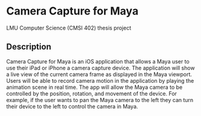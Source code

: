 # Camera Capture for Maya
LMU Computer Science (CMSI 402) thesis project

## Description
Camera Capture for Maya is an iOS application that allows a Maya user to use their iPad or iPhone a camera capture device. The application will show a live view of the current camera frame as displayed in the Maya viewport. Users will be able to record camera motion in the application by playing the animation scene in real time. The app will allow the Maya camera to be controlled by the position, rotation, and movement of the device. For example, if the user wants to pan the Maya camera to the left they can turn their device to the left to control the camera in Maya.
